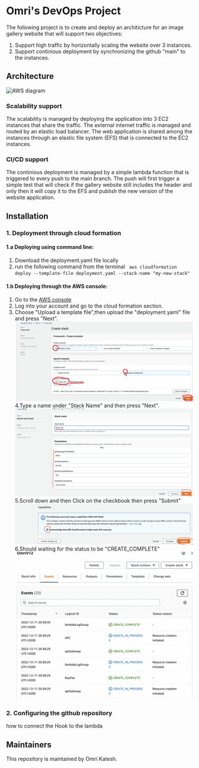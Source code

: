 # Omri's DevOps Project

The following project is to create and deploy an architicture for an image gallery website that will support two objectives:
1. Support high traffic by horizontally scaling the website over 3 instances.
2. Support continious deployment by synchronizing the github "main" to the instances.

## Architecture  
![AWS diagram](https://github.com/omrikat/WebSite-Project/blob/main/Aws-diagram1)

### Scalability support
The scalability is managed by deploying the application into 3 EC2 instances that share the traffic. The external internet traffic is managed and routed by an elastic load balancer. The web application is shared among the instances through an elastic file system (EFS) that is connected to the EC2 instances.

### CI/CD support
The continious deployment is managed by a simple lambda function that is triggered to every push to the main branch.
The push will first trigger a simple test that will check if the gallery website still includes the header and only then it will copy it to the EFS and publish the new version of the website application.

## Installation

### 1. Deployment through cloud formation
#### 1.a Deploying using command line:
1. Download the deployment.yaml file locally
2. run the following command from the terminal ``` aws cloudformation deploy --template-file deployment.yaml --stack-name "my-new-stack"```

#### 1.b Deploying through the AWS console:
1. Go to the [AWS console](https://aws.amazon.com/console/)
2. Log into your account and go to the cloud formation section.
3. Choose "Upload a template file",then upload the "deployment.yaml" file and press "Next".
![image](https://github.com/omrikat/WebSiteProject/blob/main/Aws1.png)
4.Type a name under "Stack Name" and then press "Next".
![image](https://github.com/omrikat/WebSiteProject/blob/main/Aws2.png)
5.Scroll down and then Click on the checkbook then press "Submit"
![image](https://github.com/omrikat/WebSiteProject/blob/main/Aws3.png)
6.Should waiting for the status to be "CREATE_COMPLETE"
![image](https://github.com/omrikat/WebSiteProject/blob/main/Aws4.png)

### 2. Configuring the github repository
how to connect the Hook to the lambda
## Maintainers
This repository is maintained by Omri Katesh.